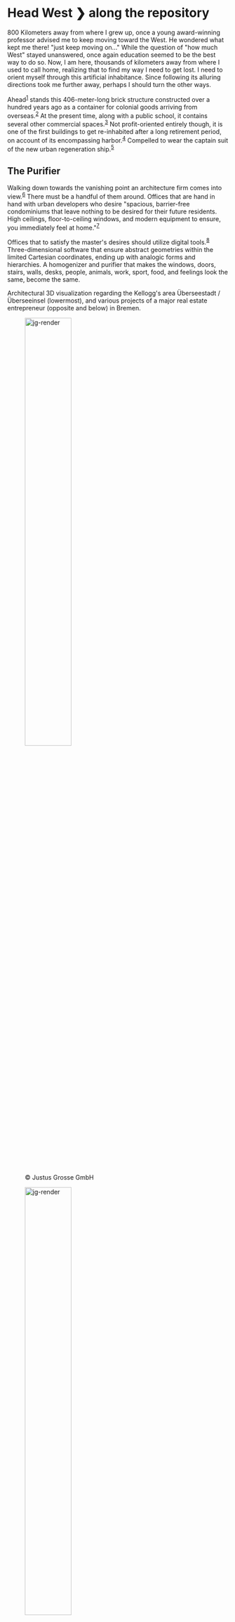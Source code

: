 
# Head West ❯ along the repository

800 Kilometers away from where I grew up, once a young award-winning professor advised me to keep moving toward the West. He wondered what kept me there! "just keep moving on..." While the question of "how much West" stayed unanswered, once again education seemed to be the best way to do so. Now, I am here, thousands of kilometers away from where I used to call home, realizing that to find my way I need to get lost. I need to orient myself through this artificial inhabitance. Since following its alluring directions took me further away, perhaps I should turn the other ways.

Ahead<sup>[1](#b1)</sup> stands this 406-meter-long brick structure constructed over a hundred years ago as a container for colonial goods arriving from overseas.<sup>[2](#b2)</sup> At the present time, along with a public school, it contains several other commercial spaces.<sup>[3](#b3)</sup> Not profit-oriented entirely though, it is one of the first buildings to get re-inhabited after a long retirement period, on account of its encompassing harbor.<sup>[4](#b4)</sup> Compelled to wear the captain suit of the new urban regeneration ship.<sup>[5](#b5)</sup>

## The Purifier

Walking down towards the vanishing point an architecture firm comes into view.<sup>[6](#b6)</sup> There must be a handful of them around. Offices that are hand in hand with urban developers who desire "spacious, barrier-free condominiums that leave nothing to be desired for their future residents. High ceilings, floor-to-ceiling windows, and modern equipment to ensure, you immediately feel at home."<sup>[7](#b7)</sup>

Offices that to satisfy the master's desires should utilize digital tools.<sup>[8](#b8)</sup> Three-dimensional software that ensure abstract geometries within the limited Cartesian coordinates, ending up with analogic forms and hierarchies. A homogenizer and purifier that makes the windows, doors, stairs, walls, desks, people, animals, work, sport, food, and feelings look the same, become the same.

<div class="image-container">
  Architectural 3D visualization regarding the Kellogg's area Überseestadt /Überseeinsel (lowermost), and various projects of a major real estate entrepreneur (opposite and below) in Bremen.
  <figure><img src="/pub-images/01-render-cJustus-11.jpg" alt="jg-render" width="50%"><figcaption>© Justus Grosse GmbH</figcaption></figure>
  <figure><img src="/pub-images/01-render-cJustus-6.jpg" alt="jg-render" width="50%"><figcaption>© Justus Grosse GmbH</figcaption></figure>
  <figure><img src="/pub-images/01-render-cJustus-9.jpg" alt="jg-render" width="50%"><figcaption>© Justus Grosse GmbH</figcaption></figure>
  <figure><img src="/pub-images/gallery_slider_lg.jpg" alt="kelloggs-render" width="50%"><figcaption>© Überseeinsel GmbH</figcaption></figure>
</div>

## The Master Mind

Moving on toward the horizon, a museum manifests itself.<sup>[9](#b9)</sup> Seemingly devoted to this old harbor, it narrates the past proudly. A history of several shipyards and traffic. It speaks of cotton and coffee with no signs of modesty on its constitutional greed.<sup>[10](#b10)</sup> A history of constructions and watercourses. Fancying the paradise somewhere else out there, it glorifies an extinct maritime phantasm. It renders the tale of a city striving to become a portal, by washing out a world of sand from its river's banks.<sup>[11](#b11)</sup>

<div class="image-container">
  <figure><img src="/pub-images/06-hafen-Brockmoeller-Kulturhaus-Walle.jpg" alt="©Kulturhaus-Walle" width="50%"><figcaption>© Kulturhaus Walle</figcaption></figure>
  Photograph by Hans Brockmöller, part of the photographer's collection regarding the ports of Bremen taken 1945 – 1974.
  <figure><img src="/pub-images/Weser-1805-Bremen-bis-Oslebshausen.jpg" alt="Weser by C.A. Heineken" width="50%"></figure>
  The sandy Weser full of shallows. From a map of Bremen and its river Weser in 1805 by C.A. Heineken.
</div>

The institution is intertwined with an entity dedicated to inform the public regarding the new constructions. About transforming the past into the future, and perhaps the future into the past.<sup>[12](#b12)</sup> The information flows through a gigantic illuminated model, commercial development plans, and postcards, depicting the area under the capitalist siege.<sup>[13](#b13)</sup>

<div class="image-container">
  <figure><img src="/pub-images/Hafenmuseum-Bremen-cDaniela-Buchholz-354.jpg" alt="©Hafenmuseum" width="50%"><figcaption>© Daniela-Buchholz/Hafenmuseum</figcaption></figure>
  Image depicting a thoughtful young photo model representing a generation obtained from Hafenmuseum webpage.
  <br>
  <br>
  Below,  Photograph of a part of the gigantic model (located at Infocenter) mapping the Überseestadt Masterplan.
  <figure><img src="/pub-images/hafenmuseum-fago.jpg" alt="infocenter-golghasemi" width="50%"></figure>
</div>

The profit-oriented agenda of this constellation obeys the master's _master plan_.<sup>[14](#b14)</sup> An apparatus that blends the local with global models of growth.<sup>[15](#b15)</sup> A dynamic long-term document that provides concepts for the future, appropriating the past in collaboration with a museum. The master with a plan is the private owner of the city, flying high over the terrain and parceling land and water. He has the upper hand over the architects, ordering them to visualize future perspectives for the postcards, establishing a weird association of non-existence and visited, between old, new, use, and re-use.

<div class="image-container">
  Selected postcards obtained form Hafenmuseum Bremen. The handouts are created in the context of the urban renewal project and city marketing agenda. The contents are mixture of photography from various old and new buildings from Überseestadt as well as architectural visualizations of the imagined futures.
  <figure><img src="/pub-images/postcard-landmark-01.jpg" alt="uberseestadt-postcard" width="50%"></figure>
  <figure><img src="/pub-images/postcard-reuse-01.jpg" alt="uberseestadt-postcard" width="50%"></figure>
  <figure><img src="/pub-images/postcard-schuppen-3.jpg" alt="uberseestadt-postcard" width="50%"></figure>
</div>

>    *This immense texturology spread out before one's eyes is nothing but a representation, an optical artifact. It is analogue of the facsimile procedure, through a projection that is a way of keeping aloof by the space planner urbanist, city planner [and architect] or cartographer. The panorama city is a "theoretical", (thus visual) simulacrum, in short a picture, whose condition of possibility is an oblivion (unconsciousness) and a misunderstanding of practices.*
>
>    —De Certeau, *Walking in the City* <sup>[16](#b16)</sup>

This way makes it more vivid that these agencies and collaborations between designers, architects, journalists, planners, and politicians, are in favor of private ownerships and aristocratic businesses, that have been twisting through a variety of spectacles, adding up value, to what they hold.<sup>[17](#b17)</sup>

<div class="image-container">
  Selected images from Hafenmuseum Bremen website with advertising purposes regarding the private museum's collection that concerns itself with history of cotton trade in Bremen ports.
  <figure><img src="/pub-images/08-hafenmuseum-Daniela-Buchholz-02.jpg" alt="©Hafenmuseum" width="50%"><figcaption>© Daniela-Buchholz/Hafenmuseum</figcaption></figure>
  <figure><img src="/pub-images/07-hafenmuseum-Daniela-Buchholz-03.jpg" alt="©Hafenmuseum" width="50%"><figcaption>© Daniela-Buchholz/Hafenmuseum</figcaption></figure>
  <figure><img src="/pub-images/09-hafenmuseum-Daniela-Buchholz-01.jpg" alt="©Hafenmuseum" width="50%"><figcaption>© Daniela-Buchholz/Hafenmuseum</figcaption></figure>
</div>

A way that passes through construction sites—for material and immaterial, cities and ports, software and topology—equipped with technologies since 50s and 60s that have been developing under favor of industries and economical agenda of their times. In this terms, it is possible to follow a shift from techno-futuristic modern ideologies (modernist architecture and productions) to a Neoliberalist drive for the contemporary constructions with an specific taste (aesthetics). Constructions that give priority to private ownership and a profitability that uses self-image and appropriates already expired technologies and narratives to establish more power and profit in the name of reuse, or culture, or user-friendly, or *Apple*, or postmodern architecture, or algorithmic design.

<br>
<hr>

#### b1
I start my drift from this building *Speicher XI* that includes the university of the arts I am involved with, where I call home at the moment.

#### b2
In 1908 the two neighboring buildings *Speicher XI* and *Speicher XIII* (Speicher means storehouse) were planned for cotton handling at *Überseehafen* (the overseas port). Their construction started in 1910 according to the plans of architects Hermann Bücking and Eduard Suling, and put into operation by the *Bremer Lagerhausgesellschaft* in 1912. The two buildings received a connecting building (Segment 8) in 1947-49 and in 1994 the building went under preservation order (*Denkmalschutz*). See "Speicher XI Bremen" *Das Architektur-Bildarchiv*, https://www.architektur-bildarchiv.de/image/Speicher-XI-Bremen-34300.html and "Chronik Speicher XI" *Hafenmuseum Bremen*, https://hafenmuseum-bremen.de/museum-speicher-xi-chronik/ and "Speicher XI, OBJ-Dok-nr.: 00000324" *Das Landesamt für Denkmalpflege Bremen*, https://www.denkmalpflege.bremen.de/denkmaeler/speicher-xi-51559 Accessed 6 Nov. 2023.

#### b3
In "Development concept for the restructuring of the old port districts in Bremen" which was approved by the Senate and Parliament of Bremen in June 2000, cultural and commercial program was assigned to the building: "There are ideas for a future - at least partial - cultural use for *Weserbahnhof II* and *Speicher XI*. [...] A utilization and operating concept for the historic Speicher XI is available for mixed use as a warehouse, for retail and as a cultural location." See "Entwicklungskonzeption zur Umstrukturierung der Alten Hafenreviere in Bremen" *Bremische Bürgerschaft* https://www.bremische-buergerschaft.de/dokumente/wp15/stadt/drucksache/D15S0186.pdf p. 18. In 2001 the building was purchased by Klaus Hübotter (Dr. Hübotter Gruppe) and renovated according to designs by Manfred Schomers and Rainer Schürmann. "The first new users, the University of the Arts, were able to move in in the winter semester of 2003/2004." See "Speicher XI" *as2architektur* https://www.as2-bremen.de/projekt/SP%20XI/sp.XI.htm and "Hafenmuseum Speicher XI" https://www.huewo.de/portfolio_page/hafenmuseum-speicher-xi/ According to the first development report: "Another presentable project is the conversion of Speicher XI and the establishment of the University of the Arts, the Kulturforum, the Überseestadt GmbH information center and around 24 other companies in the building." See "1. Entwicklungsbericht Überseestadt 2004" *Bremer Investitions-Gesellschaft mbH* (BIG) (currently Wirtschaftsförderung Bremen GmbH) https://www.ueberseestadt-bremen.de/de/page/downloads-videos p. 19.

#### b4
I refer to the period of inactivity associated with Bremen's old ports of *Europahafen* (formerly knows as *Freihafen*) and no longer existing *Überseehafen* (formerly knows as *Freihafen II*). For more on structural changes and respective economical recession see Sebastian Möller *Lerneinheit 6: Regionalwirtschaft* https://blogs.uni-bremen.de/hafenblog/2020/05/26/lerneinheit-6-hafen-regionalwirtschaft/ Furthermore, drawing on Dirk Schubert work (*Transformation Processes on Waterfronts in Seaport Cities*) Möller mentions that "ports changed in the course of globalization" and in cities such as Bremen "there was a deindustrialization of the areas and districts that were particularly responsible for shipping, new financial structures and the transformation of the port areas as such. [...] In many port cities, the port as such hardly played a role anymore, the ships and harbor basins became larger and larger, which meant that cities like Bremen could no longer simply keep up with their competitors. Ports were relocated further out to sea, former industries collapsed and unemployment in the port sector increased." Changes that resulted in Bremen's new urban policies and development plan for mentioned area called *Überseestadt*. See Sebastian Möller *HafenCity vs. Überseestadt – urban planning changes in port cities* https://blogs.uni-bremen.de/hafenblog/2020/06/20/hafencity-vs-ueberseestadt-stadtplanerische-veraenderungen-von-hafenstaedten/

#### b5
"Speicher XI is more than a storage location for goods from overseas. Negotiations are held here, contracts are made and there is a big celebration when the work is done." See "Am Speicher XI" *WFB Bremen GmbH*, https://www.ueberseestadt-bremen.de/de/page/company/51506. Moreover Manfred Sack mentions, "We need only look at the building in which we find ourselves, inside and out, together with its surroundings, with the place it once shaped. With its 406 meters in length, it is at the same time a symbol of this entire district and its challenging revitalization." See Klaus Hübotter *Du baust wie du bist.(4)* (Druckerpresse-Verlag, Lilienthal, 2014) p. 28.

#### b6
"GSP is a classical architectural office located in the historic Speicher XI in Bremen's Überseestadt. The roots of the office point to a time 100 years ago, when Ernst Kopp began his architectural work in Berlin." See "GS P Architekten mbB" *Architektenkammer der Freien Hansestadt Bremen*, https://www.akhb.de/node/123638

#### b7
Here I cite from a local newspaper that advertises private urban and architectural waterfront projects via reports: "A clear, timeless architecture, interesting floor plans and a first-class property location in a unique maritime ambience. Under the project development of Justus Grosse Immobilien GmbH 24 stylish [...] condominiums [...] to be constructed [...] directly at the New Harbor. The project should be completed by autumn 2024. Sales have now started. The apartments are ideal for self-use or as a capital investment with the intention to rent them out." See "Wohnen zwischen Weser und Neuem Hafen" *kreiszeitung.de*, 22 July 2022, https://www.kreiszeitung.de/lokales/bremen/wohnen-direkt-am-neuen-hafen-das-neubauprojekt-panorama-2-in-bremerhaven-91679955.html Accessed 06.11.2023.

#### b8
The contemporary practice of architecture and design, unlike more traditional ways of hand drafting and sketching, uses different software for construction and other reasons. BIM and CAD for drafting, shop/detail drawings, and accurate estimations and calculations. Three-dimensional modeling software for renderings proceeding to raster and vector graphics software for visualizations and diagrams. For more on Pre-CAD instances of technical drawing and drafting see "Life before the invention of AutoCAD, 1950-1980" *Rare Historical Photos* https://rarehistoricalphotos.com/life-before-autocad-1950-1980 Accessed 06.11.2023.

#### b9
As mentioned before the to be renovated iconic building was aimed to contain a mix-use of culture and commerce. "At the beginning of 2004, the tenants in the front segments followed and on February 28, 2004, the Hafenmuseum Speicher XI celebrated its opening." See "Hafenmuseum Speicher XI" *Dr. Hübotter Gruppe* https://www.huewo.de/portfolio_page/hafenmuseum-speicher-xi/ Accessed 06.11.2023.

#### b10
Here I refer to the way this "privately run" museum narrates Bremen's port history. (see notes 3, 9, 12) Around manifold of objects, models, depictions, and citations related to oversea trade (cotton and coffee in particular) associated with shipping and ship-building, there are almost no signs of reflections on the extractivist and colonialist actions of the city's past. According to Müller "In the **historiography** of the Bremen ports (as in regional history in general), the immediate stages of development of the ports are reconstructed in great detail, but other important questions are often ignored. The experiences of women, migrant workers and ordinary employees in the port industry often remain invisible, while merchants, shipowners, mayors and senators are the focus (they are also the ones after whom many Bremen streets are named). [...] The same applies to colonial exploitation relationships, ecological consequences of shipping, other costs of concentrating resources on the ports, unequal power structures and port political conflicts. All of this often takes a back seat to an almost local-patriotic exaggeration of one's own importance and a relatively uncritical acceptance of the perspective of power." See Sebastian Möller *Lerneinheit 2: Hafengeschichte(n)* https://blogs.uni-bremen.de/hafenblog/2020/04/26/lerneinheit-2-hafengeschichten/

#### b11
"When construction director Franzius was brought to Bremen in 1876, he was supposed to ensure the survival of the port of Bremen. His 'Weser correction' was the beginning of the fight for an ever-increasing deepening of the Weser. His plan: he wanted to eliminate all the bends, loops, bottlenecks and shallows of the Weser all the way to the open North Sea. The Weser was to flow with a stronger current and thus create a deep bed for itself. The 'overgrown' river, as contemporaries called it, was to be reshaped according to Bremen's wishes. Franziu's idea was impressively simple, but its realization required a huge effort: 52 million cubic metres of earth were to be moved, and 30 million Reichsmarks were budgeted for this." See Achim Saur "Die Schiffe, der Hafen und die Stadt" *Digitales Heimatmuseum Bremen,* https://digitales-heimatmuseum.de/die-schiffe-der-hafen-und-die-stadt/ Accessed 06.11.2023.

#### b12
"The Hafenmuseum Speicher XI shows history with a view - it is committed to the port, its history, present and future. The privately run Hafenmuseum Speicher XI is part of the non-profit Kulturforum Speicher XI GmbH" See "Hafenmuseum Speicher XI" *Dr. Hübotter Gruppe*, https://www.huewo.de/portfolio_page/hafenmuseum-speicher-xi/ Accessed 06.11.2023.

#### b13
"An important project within the scope of the communication strategy is the Überseestadt Infocenter in Speicher XI. The Infocenter is located in the immediate vicinity of the Hafenmuseum. The future of Überseestadt is presented to the general public here on over 450 m². Companies from Überseestadt also have the opportunity to present themselves in the Infocenter. One focus of the Infocenter is the so-called 'time machine' (*Zeitmaschine*) with an integrated 3D visualization. The 'time machine' is intended to give visitors an understanding of the past, present and future of Überseestadt using film material. The visualization consisting of 3D animations and real film sequences was created on the basis of the master plan concept. In addition to the presentation of the 3D visualization in the Infocenter, the film serves as an important tool in acquisition discussions." See "1. Entwicklungsbericht Überseestadt 2004" *Bremer Investitions-Gesellschaft mbH* (BIG) (currently Wirtschaftsförderung Bremen GmbH) https://www.ueberseestadt-bremen.de/de/page/downloads-videos p. 39.

#### b14
Near a decade before the approval of "Development concept for the restructuring of the old port districts in Bremen" in June 2000, a series of discussions and scrambles about control over the old harbor had ignited in 1992 by a national architecture symposium called *Stadt am Strom* (City on the River). See U. Süchting, "Überseestadt: Ein Rückblick" *taz.de*, 6 March 2004, https://taz.de/Ueberseestadt-Ein-Rueckblick/!779486/. Based on the winning "Public-Private Partnership" model, the new policies resulted in a *Masterplan* in 2003 designed by two architects Manfred Schomers and Rainer Schürmann (See "Überseestadt Masterplan" *as2architektur* https://www.as2-bremen.de/projekt/ueberseestadt/ueberseestadt.htm) who had been working with the new owner of *Speicher XI* and *Hafenmuseum* since before. For more on the initial investment history of *Überseestadt* See Till Briegleb, "Das Richtige im Falschen" *brand eins Neuland: Land Bremen*, April 2013, https://www.brandeins.de/magazine/brand-eins-neuland/land-bremen-mut-macht-erfinderisch/das-richtige-im-falschen

#### b15
"At the beginning of the new millennium, a new generation of projects emerged. Private-public-partnerships and professional planning management dominated the global competition between waterfront revitalisation projects. These projects were used in new city-marketing strategies based on the unique seaport heritage. At that time (luxury) housing and mixed-use developments became more widespread."
See Dirk Schubert "Transformation Processes on Waterfronts in Seaport Cities – Causes and Trends between Divergence and Convergence" _Port Cities as Areas of Transition: Ethnographic Perspectives_, ed. Kokot, Gandelsman-Trier, Wildner, and Wonneberger, Bielefeld: transcript Verlag, 2008, pp. 25-46. https://doi.org/10.1515/9783839409497-002 36.

#### b16
See Michel de Certeau “Walking in the City” *The Practice of Everyday Life*, p. 93.
Translated by Steven F. Rendall (University of California Press, 1984). 91-110.

#### b17
It is possible to extend the "historiography" regarding the ports of Bremen to one that is about a the narration regarding the current urban development and its image in the future (possibly through capitalist modes of museography and neoliberalist cultural programs). In this regard Möller mentions "All of this often takes a back seat to an almost local-patriotic exaggeration of one's own importance and a relatively uncritical acceptance of the perspective of power." See Sebastian Möller *Lerneinheit 2: Hafengeschichte(n)* https://blogs.uni-bremen.de/hafenblog/2020/04/26/lerneinheit-2-hafengeschichten/
